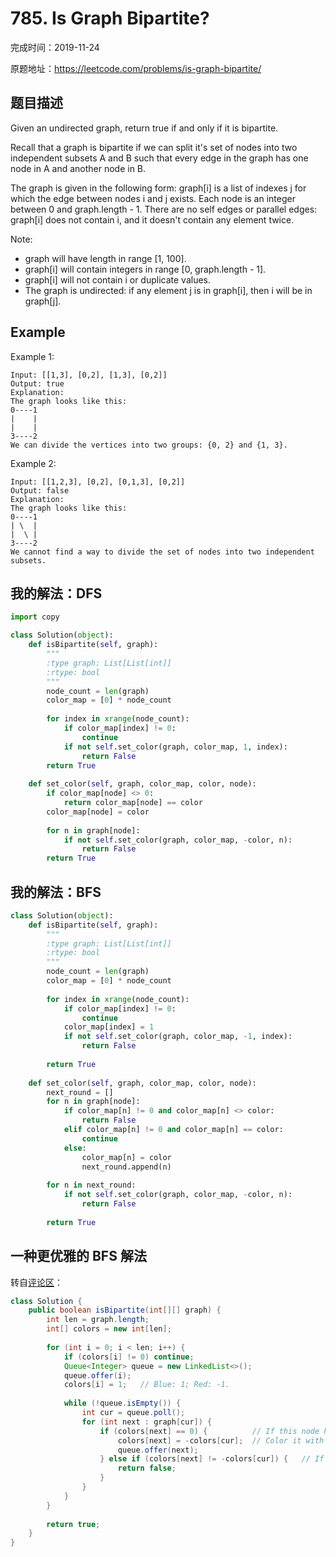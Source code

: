 # 785. Is Graph Bipartite?

完成时间：2019-11-24

原题地址：https://leetcode.com/problems/is-graph-bipartite/

## 题目描述

Given an undirected graph, return true if and only if it is bipartite.

Recall that a graph is bipartite if we can split it's set of nodes into two independent subsets A and B such that every edge in the graph has one node in A and another node in B.

The graph is given in the following form: graph[i] is a list of indexes j for which the edge between nodes i and j exists.  Each node is an integer between 0 and graph.length - 1.  There are no self edges or parallel edges: graph[i] does not contain i, and it doesn't contain any element twice.

Note:

- graph will have length in range [1, 100].
- graph[i] will contain integers in range [0, graph.length - 1].
- graph[i] will not contain i or duplicate values.
- The graph is undirected: if any element j is in graph[i], then i will be in graph[j].

## Example

Example 1:
```
Input: [[1,3], [0,2], [1,3], [0,2]]
Output: true
Explanation: 
The graph looks like this:
0----1
|    |
|    |
3----2
We can divide the vertices into two groups: {0, 2} and {1, 3}.
```

Example 2:
```
Input: [[1,2,3], [0,2], [0,1,3], [0,2]]
Output: false
Explanation: 
The graph looks like this:
0----1
| \  |
|  \ |
3----2
We cannot find a way to divide the set of nodes into two independent subsets.
```

## 我的解法：DFS
```python
import copy

class Solution(object):
    def isBipartite(self, graph):
        """
        :type graph: List[List[int]]
        :rtype: bool
        """
        node_count = len(graph)
        color_map = [0] * node_count
        
        for index in xrange(node_count):
            if color_map[index] != 0:
                continue
            if not self.set_color(graph, color_map, 1, index):
                return False
        return True
        
    def set_color(self, graph, color_map, color, node):
        if color_map[node] <> 0:
            return color_map[node] == color
        color_map[node] = color
        
        for n in graph[node]:
            if not self.set_color(graph, color_map, -color, n):
                return False
        return True
```

## 我的解法：BFS
```python
class Solution(object):
    def isBipartite(self, graph):
        """
        :type graph: List[List[int]]
        :rtype: bool
        """
        node_count = len(graph)
        color_map = [0] * node_count
        
        for index in xrange(node_count):
            if color_map[index] != 0:
                continue
            color_map[index] = 1
            if not self.set_color(graph, color_map, -1, index):
                return False
        
        return True
    
    def set_color(self, graph, color_map, color, node):
        next_round = []
        for n in graph[node]:
            if color_map[n] != 0 and color_map[n] <> color:
                return False
            elif color_map[n] != 0 and color_map[n] == color:
                continue
            else:
                color_map[n] = color
                next_round.append(n)
        
        for n in next_round:
            if not self.set_color(graph, color_map, -color, n):
                return False
        
        return True
```

## 一种更优雅的 BFS 解法

转自[评论区](https://leetcode.com/problems/is-graph-bipartite/discuss/115487/Java-Clean-DFS-solution-with-Explanation)：
```java
class Solution {
    public boolean isBipartite(int[][] graph) {
        int len = graph.length;
        int[] colors = new int[len];
        
        for (int i = 0; i < len; i++) {
            if (colors[i] != 0) continue;
            Queue<Integer> queue = new LinkedList<>();
            queue.offer(i);
            colors[i] = 1;   // Blue: 1; Red: -1.
            
            while (!queue.isEmpty()) {
                int cur = queue.poll();
                for (int next : graph[cur]) {
                    if (colors[next] == 0) {          // If this node hasn't been colored;
                        colors[next] = -colors[cur];  // Color it with a different color;
                        queue.offer(next);
                    } else if (colors[next] != -colors[cur]) {   // If it is colored and its color is different, return false;
                        return false;
                    }
                }
            }
        }
        
        return true;
    }
}
```